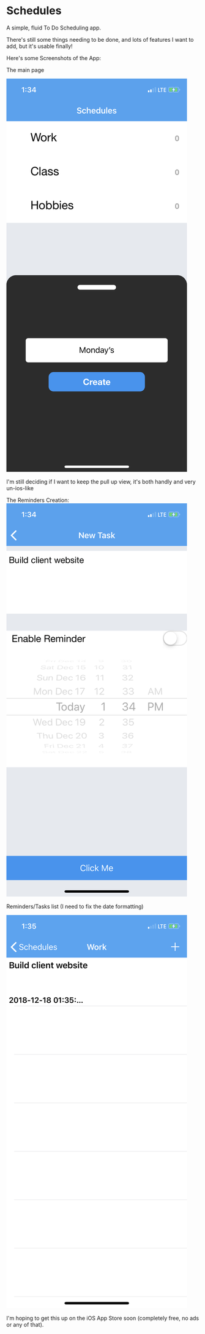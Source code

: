 # Schedules

A simple, fluid To Do Scheduling app.

There's still some things needing to be done, and lots of features I want to add, but it's usable finally!

Here's some Screenshots of the App: 


The main page

![Screenshot](SchedulesCreation.png)

I'm still deciding if I want to keep the pull up view, it's both handly and very un-ios-like



The Reminders Creation:
![Screenshot](ReminderCreation.png)


Reminders/Tasks list (I need to fix the date formatting)

![Screenshot](ReminderList.png)




I'm hoping to get this up on the iOS App Store soon (completely free, no ads or any of that).
